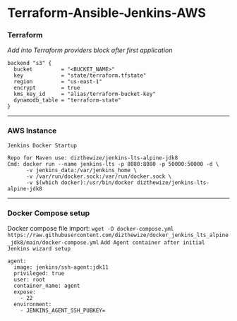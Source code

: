 # Terraform-Ansible-Jenkins-AWS

### Terraform
*Add into Terraform providers block after first application*
```
backend "s3" {
  bucket         = "<BUCKET_NAME>"
  key            = "state/terraform.tfstate"
  region         = "us-east-1"
  encrypt        = true
  kms_key_id     = "alias/terraform-bucket-key"
  dynamodb_table = "terraform-state"
}
```
---
### AWS Instance
`Jenkins Docker Startup`
```
Repo for Maven use: dizthewize/jenkins-lts-alpine-jdk8
Cmd: docker run --name jenkins-lts -p 8080:8080 -p 50000:50000 -d \
      -v jenkins_data:/var/jenkins_home \
      -v /var/run/docker.sock:/var/run/docker.sock \
      -v $(which docker):/usr/bin/docker dizthewize/jenkins-lts-alpine-jdk8
```
---
### Docker Compose setup
Docker compose file import: `wget -O docker-compose.yml https://raw.githubusercontent.com/dizthewize/docker_jenkins_lts_alpine_jdk8/main/docker-compose.yml`
`Add Agent container after initial Jenkins wizard setup`
```
agent:
  image: jenkins/ssh-agent:jdk11
  privileged: true
  user: root
  container_name: agent
  expose:
    - 22
  environment:
    - JENKINS_AGENT_SSH_PUBKEY=
```
